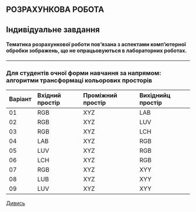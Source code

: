 ## **РОЗРАХУНКОВА РОБОТА**
## **Індивідуальне завдання**
#### Тематика розрахункової роботи пов’язана з аспектами комп’ютерної обробки зображень, що не опрацьовуються в лабораторних роботах.
-----
### Для студентів очної форми навчання за напрямом: алгоритми трансформаці кольорових просторів
|Варіант |Вхідний простір |Проміжний простір |Вихіднийц простір|
|:----|:----- |:------ |:---------|
| 01 |RGB | XYZ | LAB|
| 02 |RGB | XYZ | LUV|
| 03 |RGB | XYZ | LCH|
| 04 |LAB | XYZ | RGB|
| 05 |LUV | XYZ | RGB|
| 06 |LCH | XYZ | RGB|
| 07 |RGB | XYZ | XYY|
| 08 |LUB | XYZ | XYY|
| 09 |LUV | XYZ | XYY|


  [Дивись](http://www.brucelindbloom.com)  
